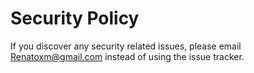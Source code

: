 # Security Policy

If you discover any security related issues, please email <Renatoxm@gmail.com> instead of using the issue tracker.
